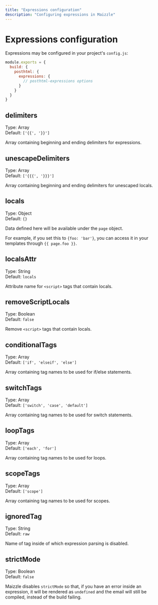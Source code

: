```yaml
---
title: "Expressions configuration"
description: "Configuring expressions in Maizzle"
---
```


# Expressions configuration

Expressions may be configured in your project's `config.js`:

```js [config.js]
module.exports = {
  build: {
    posthtml: {
      expressions: {
        // posthtml-expressions options
      }
    }
  }
}
```

## delimiters

Type: Array\
Default: `['{{', '}}']`

Array containing beginning and ending delimiters for expressions.

## unescapeDelimiters

Type: Array\
Default: `['{{{', '}}}']`

Array containing beginning and ending delimiters for unescaped locals.

## locals

Type: Object\
Default: `{}`

Data defined here will be available under the `page` object.

For example, if you set this to `{foo: 'bar'}`, you can access it in your templates through `{{ page.foo }}`.

## localsAttr

Type: String\
Default: `locals`

Attribute name for `<script>` tags that contain locals.

## removeScriptLocals

Type: Boolean\
Default: `false`

Remove `<script>` tags that contain locals.

## conditionalTags

Type: Array\
Default: `['if', 'elseif', 'else']`

Array containing tag names to be used for if/else statements.

## switchTags

Type: Array\
Default: `['switch', 'case', 'default']`

Array containing tag names to be used for switch statements.

## loopTags

Type: Array\
Default: `['each', 'for']`

Array containing tag names to be used for loops.

## scopeTags

Type: Array\
Default: `['scope']`

Array containing tag names to be used for scopes.

## ignoredTag

Type: String\
Default: `raw`

Name of tag inside of which expression parsing is disabled.

## strictMode

Type: Boolean\
Default: `false`

Maizzle disables `strictMode` so that, if you have an error inside an expression, it will be rendered as `undefined` and the email will still be compiled, instead of the build failing.
